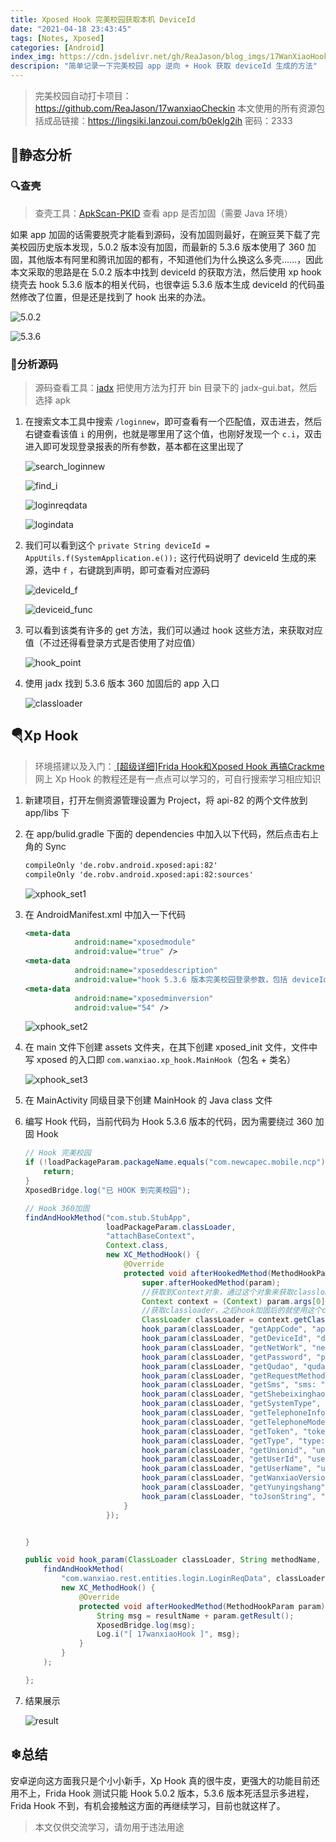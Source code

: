 ```yaml
---
title: Xposed Hook 完美校园获取本机 DeviceId
date: "2021-04-18 23:43:45"
tags: [Notes, Xposed]
categories: [Android]
index_img: https://cdn.jsdelivr.net/gh/ReaJason/blog_imgs/17WanXiaoHookGetDeviceId_index_img.jpg
descripion: "简单记录一下完美校园 app 逆向 + Hook 获取 deviceId 生成的方法"
---
```

> 完美校园自动打卡项目：https://github.com/ReaJason/17wanxiaoCheckin
> 本文使用的所有资源包括成品链接：https://lingsiki.lanzoui.com/b0eklg2ih 密码：2333

## 🤝静态分析

### 🔍查壳

> 查壳工具：[ApkScan-PKID](http://www.legendsec.org/1888.html) 查看 app 是否加固（需要 Java 环境）

如果 app 加固的话需要脱壳才能看到源码，没有加固则最好，在豌豆荚下载了完美校园历史版本发现，5.0.2 版本没有加固，而最新的 5.3.6 版本使用了 360 加固，其他版本有阿里和腾讯加固的都有，不知道他们为什么换这么多壳......，因此本文采取的思路是在 5.0.2 版本中找到 deviceId 的获取方法，然后使用 xp hook 绕壳去 hook 5.3.6 版本的相关代码，也很幸运 5.3.6 版本生成 deviceId 的代码虽然修改了位置，但是还是找到了 hook 出来的办法。

![5.0.2](https://cdn.jsdelivr.net/gh/ReaJason/blog_imgs/17WanXiaoHookGetDeviceId_img/5.0.2.png)

![5.3.6](https://cdn.jsdelivr.net/gh/ReaJason/blog_imgs/17WanXiaoHookGetDeviceId_img/5.3.6.png)



### 🤔分析源码



> 源码查看工具：[jadx](https://github.com/skylot/jadx)
> 把使用方法为打开 bin 目录下的 jadx-gui.bat，然后选择 apk

1. 在搜索文本工具中搜索 `/loginnew`，即可查看有一个匹配值，双击进去，然后右键查看该值 `i` 的用例，也就是哪里用了这个值，也刚好发现一个 `c.i`，双击进入即可发现登录报表的所有参数，基本都在这里出现了

   ![search_loginnew](https://cdn.jsdelivr.net/gh/ReaJason/blog_imgs/17WanXiaoHookGetDeviceId_img/loginnew.png)

   ![find_i](https://cdn.jsdelivr.net/gh/ReaJason/blog_imgs/17WanXiaoHookGetDeviceId_img/loginnew_example.png)

   ![loginreqdata](https://cdn.jsdelivr.net/gh/ReaJason/blog_imgs/17WanXiaoHookGetDeviceId_img/loginreqdata.png)

   ![logindata](https://cdn.jsdelivr.net/gh/ReaJason/blog_imgs/17WanXiaoHookGetDeviceId_img/logindata.png)

2. 我们可以看到这个 `private String deviceId = AppUtils.f(SystemApplication.e());` 这行代码说明了 deviceId 生成的来源，选中 `f` ，右键跳到声明，即可查看对应源码

   ![deviceId_f](https://cdn.jsdelivr.net/gh/ReaJason/blog_imgs/17WanXiaoHookGetDeviceId_img/deviceid_f.png)

   ![deviceid_func](https://cdn.jsdelivr.net/gh/ReaJason/blog_imgs/17WanXiaoHookGetDeviceId_img/deviceid_func.png)

3. 可以看到该类有许多的 get 方法，我们可以通过 hook 这些方法，来获取对应值（不过还得看登录方式是否使用了对应值）

   ![hook_point](https://cdn.jsdelivr.net/gh/ReaJason/blog_imgs/17WanXiaoHookGetDeviceId_img/hook_point.png)

4. 使用 jadx 找到 5.3.6 版本 360 加固后的 app 入口

   ![classloader](https://cdn.jsdelivr.net/gh/ReaJason/blog_imgs/17WanXiaoHookGetDeviceId_img/360.png)



## 🪂Xp Hook



> 环境搭建以及入门：[ [超级详细]Frida Hook和Xposed Hook 再搞Crackme](https://www.52pojie.cn/forum.php?mod=viewthread&tid=1315865&highlight=frida%2Bhook)
> 网上 Xp Hook 的教程还是有一点点可以学习的，可自行搜索学习相应知识

1. 新建项目，打开左侧资源管理设置为 Project，将 api-82 的两个文件放到 app/libs 下

2. 在 app/bulid.gradle 下面的 dependencies 中加入以下代码，然后点击右上角的 Sync

   ```xml
   compileOnly 'de.robv.android.xposed:api:82'
   compileOnly 'de.robv.android.xposed:api:82:sources'
   ```
   
   ![xphook_set1](https://cdn.jsdelivr.net/gh/ReaJason/blog_imgs/17WanXiaoHookGetDeviceId_img/xphook_set1.png)
   
3. 在 AndroidManifest.xml 中加入一下代码

   ```xml
   <meta-data
              android:name="xposedmodule"
              android:value="true" />
   <meta-data
              android:name="xposeddescription"
              android:value="hook 5.3.6 版本完美校园登录参数，包括 deviceId" />
   <meta-data
              android:name="xposedminversion"
              android:value="54" />
   ```
   ![xphook_set2](https://cdn.jsdelivr.net/gh/ReaJason/blog_imgs/17WanXiaoHookGetDeviceId_img/xphook_set2.png)

4. 在 main 文件下创建 assets 文件夹，在其下创建 xposed_init 文件，文件中写 xposed 的入口即 `com.wanxiao.xp_hook.MainHook`（包名 + 类名）

   ![xphook_set3](https://cdn.jsdelivr.net/gh/ReaJason/blog_imgs/17WanXiaoHookGetDeviceId_img/xphook_set3.png)

5. 在 MainActivity 同级目录下创建 MainHook 的 Java class 文件

6. 编写 Hook 代码，当前代码为 Hook 5.3.6 版本的代码，因为需要绕过 360 加固 Hook

   ```java
   // Hook 完美校园
   if (!loadPackageParam.packageName.equals("com.newcapec.mobile.ncp")) {
       return;
   }
   XposedBridge.log("已 HOOK 到完美校园");
   
   // Hook 360加固
   findAndHookMethod("com.stub.StubApp", 
                     loadPackageParam.classLoader,
                     "attachBaseContext", 
                     Context.class, 
                     new XC_MethodHook() {
                         @Override
                         protected void afterHookedMethod(MethodHookParam param) throws Throwable {
                             super.afterHookedMethod(param);
                             //获取到Context对象，通过这个对象来获取classloader
                             Context context = (Context) param.args[0];
                             //获取classloader，之后hook加固后的就使用这个classloader
                             ClassLoader classLoader = context.getClassLoader();
                             hook_param(classLoader, "getAppCode", "appCode: ");
                             hook_param(classLoader, "getDeviceId", "deviceId: ");
                             hook_param(classLoader, "getNetWork", "netWork: ");
                             hook_param(classLoader, "getPassword", "password: ");
                             hook_param(classLoader, "getQudao", "qudao: ");
                             hook_param(classLoader, "getRequestMethod", "requestMethod: ");
                             hook_param(classLoader, "getSms", "sms: ");
                             hook_param(classLoader, "getShebeixinghao", "shebeixinghao: ");
                             hook_param(classLoader, "getSystemType", "systemType: ");
                             hook_param(classLoader, "getTelephoneInfo", "telephoneInfo: ");
                             hook_param(classLoader, "getTelephoneModel", "telephoneModel: ");
                             hook_param(classLoader, "getToken", "token: ");
                             hook_param(classLoader, "getType", "type: ");
                             hook_param(classLoader, "getUnionid", "unionid: ");
                             hook_param(classLoader, "getUserId", "userId: ");
                             hook_param(classLoader, "getUserName", "userName: ");
                             hook_param(classLoader, "getWanxiaoVersion", "wanxiaoVersion: ");
                             hook_param(classLoader, "getYunyingshang", "yunyingshang: ");
                             hook_param(classLoader, "toJsonString", "当前登录方式请求参数: ");
                         }
                     });
   
   
   }
   
   public void hook_param(ClassLoader classLoader, String methodName, String resultName){
       findAndHookMethod(
           "com.wanxiao.rest.entities.login.LoginReqData", classLoader, methodName,
           new XC_MethodHook() {
               @Override
               protected void afterHookedMethod(MethodHookParam param) throws Throwable {
                   String msg = resultName + param.getResult();
                   XposedBridge.log(msg);
                   Log.i("[ 17wanxiaoHook ]", msg);
               }
           }
       );
   
   };
   ```

7. 结果展示

   ![result](https://cdn.jsdelivr.net/gh/ReaJason/blog_imgs/17WanXiaoHookGetDeviceId_img/result.jpg)



## ❄总结

安卓逆向这方面我只是个小小新手，Xp Hook 真的很牛皮，更强大的功能目前还用不上，Frida Hook 测试只能 Hook 5.0.2 版本，5.3.6 版本死活显示多进程，Frida Hook 不到，有机会接触这方面的再继续学习，目前也就这样了。



> 本文仅供交流学习，请勿用于违法用途

